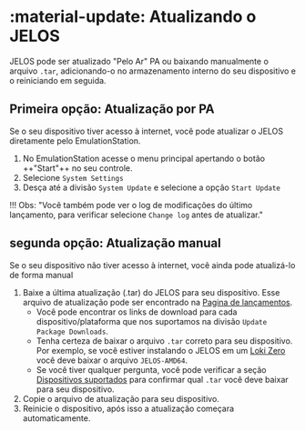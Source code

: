 #  :material-update: Atualizando o JELOS

JELOS pode ser atualizado "Pelo Ar" PA ou baixando manualmente o arquivo `.tar`, adicionando-o no armazenamento interno do seu dispositivo e o reiniciando em seguida.

## Primeira opção: Atualização por PA

Se o seu dispositivo tiver acesso à internet, você pode atualizar o JELOS diretamente pelo EmulationStation.

1. No EmulationStation acesse o menu principal apertando o botão ++"Start"++ no seu controle.
2. Selecione `System Settings`
3. Desça até a divisão `System Update` e selecione a opção `Start Update`

!!! Obs: "Você também pode ver o log de modificações do último lançamento, para verificar selecione `Change log` antes de atualizar."

## segunda opção: Atualização manual

Se o seu dispositivo não tiver acesso à internet, você ainda pode atualizá-lo de forma manual

1. Baixe a última atualização (.tar) do JELOS para seu dispositivo. Esse arquivo de atualização pode ser encontrado na [Pagina de lançamentos](https://github.com/JustEnoughLinuxOS/distribution/releases/latest).
    * Você pode encontrar os links de download para cada dispositivo/plataforma que nos suportamos na divisão `Update Package Downloads`.
    * Tenha certeza de baixar o arquivo `.tar` correto para seu dispositivo. Por exemplo, se você estiver instalando o JELOS em um [Loki Zero](../devices/ayn/loki-zero.md) você deve baixar o arquivo `JELOS-AMD64`.
    * Se você tiver qualquer pergunta, você pode verificar a seção [Dispositivos suportados](../devices/index.md) para confirmar qual `.tar` você deve baixar para seu dispositivo.
2. Copie o arquivo de atualização para seu dispositivo.
3. Reinicie o dispositivo, após isso a atualização começara automaticamente.

